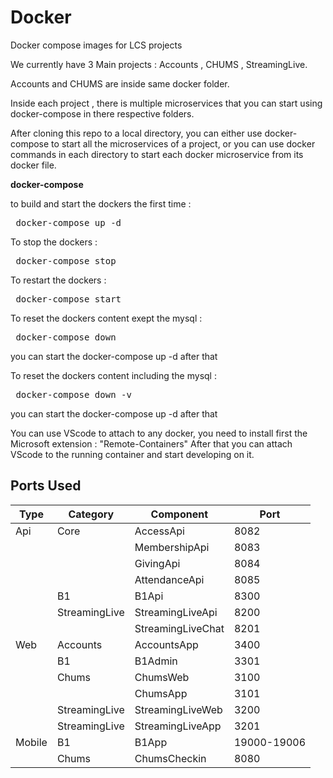 # Docker
Docker compose images for LCS projects

We currently have 3 Main projects : Accounts , CHUMS , StreamingLive.

Accounts and CHUMS are inside same docker folder. 

Inside each project , there is multiple microservices that you can start using docker-compose in there respective folders.

After cloning this repo to a local directory, you can either use docker-compose to start all the microservices of a project, or you can use docker commands in each directory to start each docker microservice from its docker file.

<b>docker-compose</b >

to build and start the dockers the first time :
<pre> docker-compose up -d </pre> 

To stop the dockers :
<pre> docker-compose stop</pre>

To restart the dockers :
<pre> docker-compose start</pre>

To reset the dockers content exept the mysql :
<pre> docker-compose down</pre>
you can start the docker-compose up -d after that

To reset the dockers content including the mysql :
<pre> docker-compose down -v</pre>
you can start the docker-compose up -d after that

You can use VScode to attach to any docker, you need to install first the Microsoft extension : "Remote-Containers" After that you can attach VScode to the running container and start developing on it. 

## Ports Used
|Type|Category|Component|Port|
|---|---|---|---|
|Api|Core|AccessApi|8082|
|||MembershipApi|8083|
|||GivingApi|8084|
|||AttendanceApi|8085|
||B1|B1Api|8300|
||StreamingLive|StreamingLiveApi|8200|
|||StreamingLiveChat|8201|
|Web|Accounts|AccountsApp|3400|
||B1|B1Admin|3301|
||Chums|ChumsWeb|3100|
|||ChumsApp|3101|
||StreamingLive|StreamingLiveWeb|3200|
||StreamingLive|StreamingLiveApp|3201|
|Mobile|B1|B1App|19000-19006|
||Chums|ChumsCheckin|8080|
